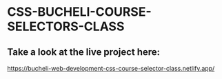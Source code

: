 # CSS-BUCHELI-COURSE-SELECTORS-CLASS

## Take a look at the live project here:
https://bucheli-web-development-css-course-selector-class.netlify.app/
